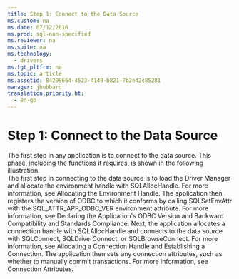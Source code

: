 ```yaml
---
title: Step 1: Connect to the Data Source
ms.custom: na
ms.date: 07/12/2016
ms.prod: sql-non-specified
ms.reviewer: na
ms.suite: na
ms.technology: 
  - drivers
ms.tgt_pltfrm: na
ms.topic: article
ms.assetid: 84298664-4523-4149-b821-7b2e42c85281
manager: jhubbard
translation.priority.ht: 
  - en-gb
---
```

# Step 1: Connect to the Data Source
<?xml version="1.0" encoding="utf-8"?>
<developerWalkthroughDocument xmlns="http://ddue.schemas.microsoft.com/authoring/2003/5" xmlns:xlink="http://www.w3.org/1999/xlink" xmlns:xsi="http://www.w3.org/2001/XMLSchema-instance" xsi:schemaLocation="http://ddue.schemas.microsoft.com/authoring/2003/5 http://dduestorage.blob.core.windows.net/ddueschema/developer.xsd">
  <introduction>
    <para>The first step in any application is to connect to the data source. This phase, including the functions it requires, is shown in the following illustration. </para>
    <mediaLink>
      <image xlink:href="db8dafd6-e37f-4adc-979a-bdcd56f14042" />
    </mediaLink>
  </introduction>
  <section>
    <content>
      <para>The first step in connecting to the data source is to load the Driver Manager and allocate the environment handle with <legacyBold>SQLAllocHandle</legacyBold>. For more information, see <legacyLink xlink:href="77b5d1d6-7eb7-428d-bf75-a5c5a325d25c">Allocating the Environment Handle</legacyLink>.</para>
      <para>The application then registers the version of ODBC to which it conforms by calling <legacyBold>SQLSetEnvAttr</legacyBold> with the SQL_ATTR_APP_ODBC_VER environment attribute. For more information, see <legacyLink xlink:href="083a1ef5-580a-4979-9cf3-50f4549a080a">Declaring the Application's ODBC Version</legacyLink> and <legacyLink xlink:href="b5eee7be-28ed-4467-8cf1-2205e2010a53">Backward Compatibility and Standards Compliance</legacyLink>.</para>
      <para>Next, the application allocates a connection handle with <legacyBold>SQLAllocHandle</legacyBold> and connects to the data source with <legacyBold>SQLConnect</legacyBold>, <legacyBold>SQLDriverConnect</legacyBold>, or <legacyBold>SQLBrowseConnect</legacyBold>. For more information, see <legacyLink xlink:href="c99a8159-7693-4f97-8dcf-401336550e77">Allocating a Connection Handle</legacyLink> and <legacyLink xlink:href="8e3c717e-35e3-47ef-b5d3-3a96eeb7b869">Establishing a Connection</legacyLink>.</para>
      <para>The application then sets any connection attributes, such as whether to manually commit transactions. For more information, see <legacyLink xlink:href="e6d03089-30a3-4627-a642-591ba0980894">Connection Attributes</legacyLink>.</para>
    </content>
  </section>
  <relatedTopics />
</developerWalkthroughDocument>